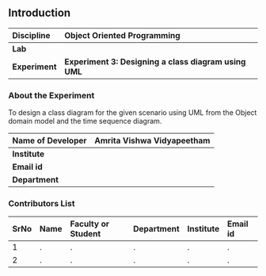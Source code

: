 ## Introduction


<b>Discipline | <b> Object Oriented Programming
:--|:--|
<b> Lab | <b> 
<b> Experiment|     <b> Experiment 3: Designing a class diagram using UML

### About the Experiment 

To design a class diagram for the given scenario using UML from the
Object domain model and the time sequence diagram.

<b>Name of Developer | <b> Amrita Vishwa Vidyapeetham 
:--|:--|
<b> Institute | <b>  
<b> Email id|     <b>  
<b> Department |  

### Contributors List

SrNo | Name | Faculty or Student | Department| Institute | Email id
:--|:--|:--|:--|:--|:--|
1 | . | . | . | . | .
2 | . | . | . | . | .
